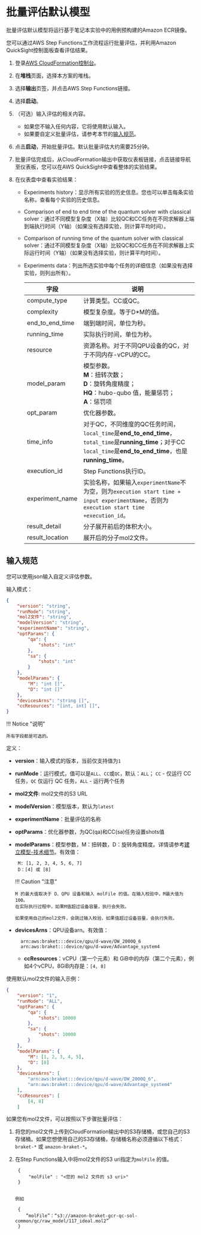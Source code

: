 # 批量评估默认模型

批量评估默认模型将运行基于笔记本实验中的用例预构建的Amazon ECR镜像。

您可以通过AWS Step Functions工作流程运行批量评估，并利用Amazon QuickSight控制面板查看评估结果。

1. 登录[AWS CloudFormation控制台](https://console.aws.amazon.com/cloudformation/)。

2. 在**堆栈**页面，选择本方案的堆栈。

3. 选择**输出**页签，并点击AWS Step Functions链接。

4. 选择**启动**。
    
5. （可选）输入评估的相关内容。

     - 如果您不输入任何内容，它将使用默认输入。
     - 如果要自定义批量评估，请参考本节的[输入规范](#input-specification)。

6. 点击**启动**，开始批量评估。默认批量评估大约需要25分钟。

7. 批量评估完成后，从CloudFormation输出中获取仪表板链接，点击链接导航至仪表板，您可以在AWS QuickSight中查看整体的实验结果。

6. 在仪表盘中查看实验结果：

    - Experiments history：显示所有实验的历史信息。您也可以单击每条实验名称，查看每个实验的历史信息。
    - Comparison of end to end time of the quantum solver with classical solver：通过不同模型复杂度（X轴）比较QC和CC任务在不同求解器上端到端执行时间（Y轴）（如果没有选择实验，则计算平均时间）。
    - Comparison of running time of the quantum solver with classical solver：通过不同模型复杂度（X轴）比较QC和CC任务在不同求解器上实际运行时间（Y轴）（如果没有选择实验，则计算平均时间）。 
    - Experiments data：列出所选实验中每个任务的详细信息（如果没有选择实验，则列出所有）。

        | 字段  | 说明  |
        |---|---|
        | compute_type  | 计算类型。CC或QC。  |
        | complexity |模型复杂度。等于D*M的值。 |
        | end_to_end_time |端到端时间，单位为秒。 |
        | running_time | 实际执行时间，单位为秒。 |
        | resource  | 资源名称。对于不同QPU设备的QC，对于不同内存-vCPU的CC。  |
        | model_param  | 模型参数。</br>**M**：扭转次数； </br>**D**：旋转角度精度；</br> **HQ**：hubo-qubo 值，能量惩罚；</br> **A**：惩罚项 |
        | opt_param  | 优化器参数。  |
        | time_info |  对于QC，不同维度的QC任务时间，`local_time`是**end_to_end_time**，`total_time`是**running_time**；对于CC `local_time`是**end_to_end_time**，也是**running_time**。 |
        | execution_id  |Step Functions执行ID。 |
        | experiment_name  | 实验名称，如果输入`experimentName`不为空，则为`execution start time + input experimentName`，否则为`execution start time +execution_id`。  |
        | result_detail  | 分子展开前后的体积大小。  |
        | result_location | 展开后的分子mol2文件。  |

## 输入规范

您可以使用json输入自定义评估参数。

输入模式：

```json
{
    "version": "string",
    "runMode": "string",
    "mol2文件": "string",
    "modelVersion": "string",
    "experimentName": "string",
    "optParams": {
        "qa": {
            "shots": "int"
        },
        "sa": {
            "shots": "int"
        }
    },
    "modelParams": {
        "M": "int []",
        "D": "int []"
    },
    "devicesArns": "string []",
    "ccResources": "[int, int] []",
}

```

!!! Notice "说明"

    所有字段都是可选的。

定义：

  * **version**：输入模式的版本，当前仅支持值为`1`
  * **runMode**：运行模式，值可以是`ALL`、`CC`或`QC`，默认：`ALL`； `CC` - 仅运行 CC 任务，`QC` 仅运行 QC 任务，`ALL` - 运行两个任务
  * **mol2文件**: mol2文件的S3 URL
  * **modelVersion**：模型版本，默认为`latest`
  * **experimentName**：批量评估的名称
  * **optParams**：优化器参数，为QC(qa)和CC(sa)任务设置shots值
  * **modelParams**：模型参数，M：扭转数，D：旋转角度精度。详情请参考[建立模型-技术细节](./build-model-detail.md)。有效值：

         M: [1, 2, 3, 4, 5, 6, 7]
         D：[4] 或 [8]

    !!! Caution "注意"

        M 的最大值取决于 D、QPU 设备和输入 molFile 的值。在输入校验中，M最大值为100。
        在实际执行过程中，如果M值超过设备容量，执行会失败。
            
        如果使用自己的mol2文件，会跳过输入校验，如果值超过设备容量，会执行失败。

* **devicesArns**：QPU设备arn。有效值：
  
        arn:aws:braket:::device/qpu/d-wave/DW_2000Q_6
        arn:aws:braket:::device/qpu/d-wave/Advantage_system4
      
  * **ccResources**：vCPU（第一个元素）和 GiB中的内存（第二个元素），例如4个vCPU，8GiB内存是：`[4, 8]`

使用默认mol2文件的输入示例：

```json
{
    "version": "1",
    "runMode": "ALL",
    "optParams": {
        "qa": {
            "shots": 10000
        },
        "sa": {
            "shots": 10000
        }
    },
    "modelParams": {
        "M": [1, 2, 3, 4, 5],
        "D": [8]
    },
    "devicesArns": [
        "arn:aws:braket:::device/qpu/d-wave/DW_2000Q_6",
        "arn:aws:braket:::device/qpu/d-wave/Advantage_system4"
    ],
    "ccResources": [
        [4, 8]
    ]
```

如果您有mol2文件，可以按照以下步骤批量评估：

1. 将您的mol2文件上传到CloudFormation输出中的S3存储桶，或您自己的S3存储桶。如果您想使用自己的S3存储桶，存储桶名称必须遵循以下格式：`braket-*` 或 `amazon-braket-*`。

2. 在Step Functions输入中将mol2文件的S3 uri指定为`molFile` 的值。

     
        {
            "molFile" : "<您的 mol2 文件的 s3 uri>"
        }
   

       例如
    
        {
           “molFile”：“s3://amazon-braket-gcr-qc-sol-common/qc/raw_model/117_ideal.mol2”
        }

    

